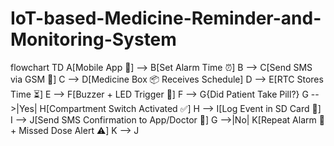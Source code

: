 # IoT-based-Medicine-Reminder-and-Monitoring-System

flowchart TD
    A[Mobile App 📱] --> B[Set Alarm Time ⏰]
    B --> C[Send SMS via GSM 📡]
    C --> D[Medicine Box 📦 Receives Schedule]
    D --> E[RTC Stores Time ⏳]
    E --> F[Buzzer + LED Trigger 🔔]
    F --> G{Did Patient Take Pill?}
    G -->|Yes| H[Compartment Switch Activated ✅]
    H --> I[Log Event in SD Card 💾]
    I --> J[Send SMS Confirmation to App/Doctor 📲]
    G -->|No| K[Repeat Alarm 🔔 + Missed Dose Alert ⚠️]
    K --> J
